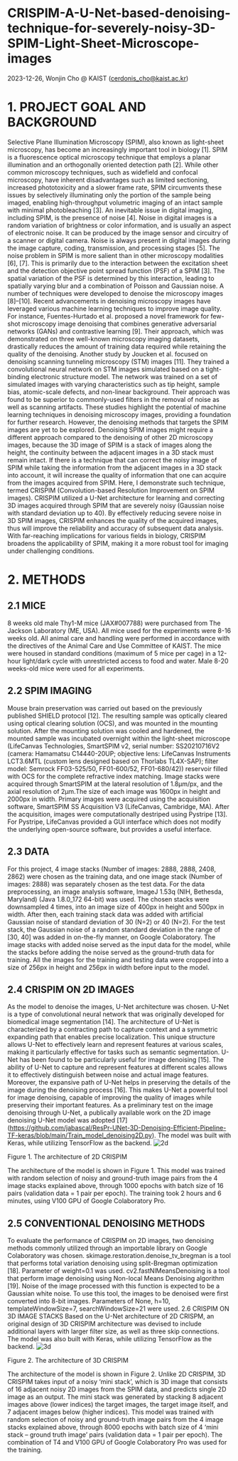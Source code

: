# CRISPIM-A-U-Net-based-denoising-technique-for-severely-noisy-3D-SPIM-Light-Sheet-Microscope-images

2023-12-26, Wonjin Cho @ KAIST (cerdonis_cho@kaist.ac.kr)


# **1. PROJECT GOAL AND BACKGROUND**

Selective Plane Illumination Microscopy (SPIM), also known as light-sheet microscopy, has become an increasingly important tool in biology [1]. SPIM is a fluorescence optical microscopy technique that employs a planar illumination and an orthogonally oriented detection path [2]. While other common microscopy techniques, such as widefield and confocal microscopy, have inherent disadvantages such as limited sectioning, increased phototoxicity and a slower frame rate, SPIM circumvents these issues by selectively illuminating only the portion of the sample being imaged, enabling high-throughput volumetric imaging of an intact sample with minimal photobleaching [3]. 
An inevitable issue in digital imaging, including SPIM, is the presence of noise [4]. Noise in digital images is a random variation of brightness or color information, and is usually an aspect of electronic noise. It can be produced by the image sensor and circuitry of a scanner or digital camera. Noise is always present in digital images during the image capture, coding, transmission, and processing stages [5].
The noise problem in SPIM is more salient than in other microscopy modalities [6], [7]. This is primarily due to the interaction between the excitation sheet and the detection objective point spread function (PSF) of a SPIM [3]. The spatial variation of the PSF is determined by this interaction, leading to spatially varying blur and a combination of Poisson and Gaussian noise. 
A number of techniques were developed to denoise the microscopy images [8]–[10]. Recent advancements in denoising microscopy images have leveraged various machine learning techniques to improve image quality. For instance, Fuentes-Hurtado et al. proposed a novel framework for few-shot microscopy image denoising that combines generative adversarial networks (GANs) and contrastive learning [9]. Their approach, which was demonstrated on three well-known microscopy imaging datasets, drastically reduces the amount of training data required while retaining the quality of the denoising. Another study by Joucken et al. focused on denoising scanning tunneling microscopy (STM) images [11]. They trained a convolutional neural network on STM images simulated based on a tight-binding electronic structure model. The network was trained on a set of simulated images with varying characteristics such as tip height, sample bias, atomic-scale defects, and non-linear background. Their approach was found to be superior to commonly-used filters in the removal of noise as well as scanning artifacts.
These studies highlight the potential of machine learning techniques in denoising microscopy images, providing a foundation for further research. However, the denoising methods that targets the SPIM images are yet to be explored. Denoising SPIM images might require a different approach compared to the denoising of other 2D microscopy images, because the 3D image of SPIM is a stack of images along the height, the continuity between the adjacent images in a 3D stack must remain intact. If there is a technique that can correct the noisy image of SPIM while taking the information from the adjacent images in a 3D stack into account, it will increase the quality of information that one can acquire from the images acquired from SPIM. Here, I demonstrate such technique, termed CRISPIM (Convolution-based Resolution Improvement on SPIM images). CRISPIM utilized a U-Net architecture for learning and correcting 3D images acquired through SPIM that are severely noisy (Gaussian noise with standard deviation up to 40).
By effectively reducing severe noise in 3D SPIM images, CRISPIM enhances the quality of the acquired images, thus will improve the reliability and accuracy of subsequent data analysis. With far-reaching implications for various fields in biology, CRISPIM broadens the applicability of SPIM, making it a more robust tool for imaging under challenging conditions.

# **2. METHODS**

## **2.1	MICE**

8 weeks old male Thy1-M mice (JAX#007788) were purchased from The Jackson Laboratory (ME, USA). All mice used for the experiments were 8-16 weeks old. All animal care and handling were performed in accordance with the directives of the Animal Care and Use Committee of KAIST. The mice were housed in standard conditions (maximum of 5 mice per cage) in a 12-hour light/dark cycle with unrestricted access to food and water. Male 8-20 weeks-old mice were used for all experiments.

## **2.2	SPIM IMAGING**

Mouse brain preservation was carried out based on the previously published SHIELD protocol [12]. The resulting sample was optically cleared using optical clearing solution (OCS), and was mounted in the mounting solution. After the mounting solution was cooled and hardened, the mounted sample was incubated overnight within the light-sheet microscope (LifeCanvas Technologies, SmartSPIM v2, serial number: SS20210716V2 (camera: Hamamatsu C14440-20UP; objective lens: LifeCanvas Instruments LCT3.6MTL (custom lens designed based on Thorlabs TL4X-SAP); filter model: Semrock FF03-525/50, FF01-600/52, FF01-680/42)) reservoir filled with OCS for the complete refractive index matching. Image stacks were acquired through SmartSPIM at the lateral resolution of 1.8μm/px, and the axial resolution of 2μm.The size of each image was 1600px in height and 2000px in width. Primary images were acquired using the acquisition software, SmartSPIM SS Acquisition V3 (LifeCanvas, Cambridge, MA). After the acquisition, images were computationally destriped using Pystripe [13]. For Pystripe, LifeCanvas provided a GUI interface which does not modify the underlying open-source software, but provides a useful interface.

## **2.3	DATA**

For this project, 4 image stacks (Number of images: 2888, 2888, 2408, 2862) were chosen as the training data, and one image stack  (Number of images: 2888) was separately chosen as the test data. For the data preprocessing, an image analysis software, ImageJ 1.53q (NIH, Bethesda, Maryland) (Java 1.8.0_172 64-bit) was used. The chosen stacks were downsampled 4 times, into an image size of 400px in height and 500px in width. After then, each training stack data was added with artificial Gaussian noise of standard deviation of 30 (N=2) or 40 (N=2). For the test stack, the Gaussian noise of a random standard deviation in the range of [30, 40] was added in on-the-fly manner, on Google Colaboratory. The image stacks with added noise served as the input data for the model, while the stacks before adding the noise served as the ground-truth data for training. All the images for the training and testing data were cropped into a size of 256px in height and 256px in width before input to the model.

## **2.4	CRISPIM ON 2D IMAGES**

 As the model to denoise the images, U-Net architecture was chosen. U-Net is a type of convolutional neural network that was originally developed for biomedical image segmentation [14]. The architecture of U-Net is characterized by a contracting path to capture context and a symmetric expanding path that enables precise localization. This unique structure allows U-Net to effectively learn and represent features at various scales, making it particularly effective for tasks such as semantic segmentation.
U-Net has been found to be particularly useful for image denoising [15]. The ability of U-Net to capture and represent features at different scales allows it to effectively distinguish between noise and actual image features. Moreover, the expansive path of U-Net helps in preserving the details of the image during the denoising process [16]. This makes U-Net a powerful tool for image denoising, capable of improving the quality of images while preserving their important features.
As a preliminary test on the image denoising through U-Net, a publically available work on the 2D image denoising U-Net model was adopted [17] (https://github.com/jabascal/ResPr-UNet-3D-Denoising-Efficient-Pipeline-TF-keras/blob/main/Train_model_denoising2D.py). The model was built with Keras, while utilizing TensorFlow as the backend.
 ![2d](https://github.com/Cerdonis/CRISPIM-A-U-Net-based-denoising-technique-for-severely-noisy-3D-SPIM-Light-Sheet-Microscope-images/assets/23471213/3f774a4f-99d7-45e5-9455-98c32ab13c7a)

Figure 1. The architecture of 2D CRISPIM
 
The architecture of the model is shown in Figure 1. This model was trained with random selection of noisy and ground-truth image pairs from the 4 image stacks explained above, through 1000 epochs with batch size of 16 pairs (validation data = 1 pair per epoch). The training took 2 hours and 6 minutes, using V100 GPU of Google Colaboratory Pro.

## **2.5	CONVENTIONAL DENOISING METHODS**

To evaluate the performance of CRISPIM on 2D images, two denoising methods commonly utilized through an importable library on Google Colaboratory was chosen.
skimage.restoration.denoise_tv_bregman is a tool that performs total variation denoising using split-Bregman optimization [18]. Parameter of weight=0.1 was used.
cv2.fastNlMeansDenoising is a tool that perform image denoising using Non-local Means Denoising algorithm [19]. Noise of the image processed with this function is expected to be a Gaussian white noise. To use this tool, the images to be denoised were first converted into 8-bit images. Parameters of None, h=10, templateWindowSize=7, searchWindowSize=21 were used.
2.6	CRISPIM ON 3D IMAGE STACKS
Based on the U-Net architecture of 2D CRISPM, an original design of 3D CRISPIM architecture was devised to include additional layers with larger filter size, as well as three skip connections. The model was also built with Keras, while utilizing TensorFlow as the backend. 
 ![3d](https://github.com/Cerdonis/CRISPIM-A-U-Net-based-denoising-technique-for-severely-noisy-3D-SPIM-Light-Sheet-Microscope-images/assets/23471213/4e554de1-3ec9-4119-a887-fd64257630d5)

Figure 2. The architecture of 3D CRISPIM

The architecture of the model is shown in Figure 2. Unlike 2D CRISPIM, 3D CRISPIM takes input of a noisy ‘mini stack’, which is 3D image that consists of 16 adjacent noisy 2D images from the SPIM data, and predicts single 2D image as an output. The mini stack was generated by stacking 8 adjacent images above (lower indices) the target images, the target image itself, and 7 adjacent images below (higher indices). This model was trained with random selection of noisy and ground-truth image pairs from the 4 image stacks explained above, through 8000 epochs with batch size of 4 ‘mini stack – ground truth image’ pairs (validation data = 1 pair per epoch). The combination of T4 and V100 GPU of Google Colaboratory Pro was used for the training.


